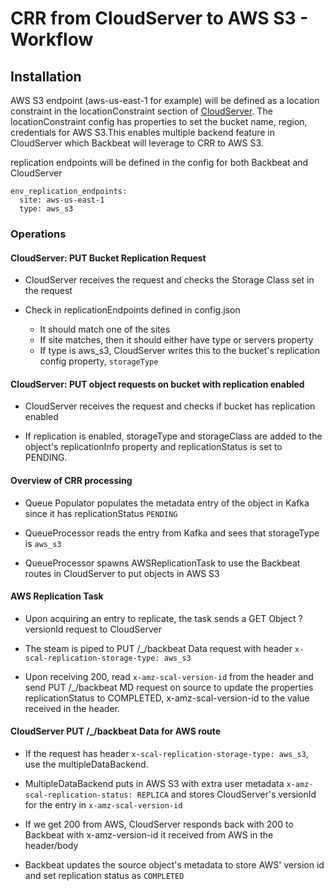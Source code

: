 # CRR from CloudServer to AWS S3 - Workflow

## Installation

AWS S3 endpoint (aws-us-east-1 for example) will be defined as a location
constraint in the locationConstraint section of
[CloudServer](https://github.com/scality/S3). The locationConstraint config has
properties to set the bucket name, region, credentials for AWS S3.This enables
multiple backend feature in CloudServer which Backbeat will leverage to CRR to
AWS S3.

replication endpoints will be defined in the config for both Backbeat and
CloudServer

```
env_replication_endpoints:
  site: aws-us-east-1
  type: aws_s3
```

### Operations

#### CloudServer: PUT Bucket Replication Request

- CloudServer receives the request and checks the Storage Class set in the
  request

- Check in replicationEndpoints defined in config.json
    - It should match one of the sites
    - If site matches, then it should either have type or servers property
    - If type is aws_s3, CloudServer writes this to the bucket's replication
        config property, `storageType`

#### CloudServer: PUT object requests on bucket with replication enabled

* CloudServer receives the request and checks if bucket has replication enabled

* If replication is enabled, storageType and storageClass  are added to the
  object's replicationInfo property and replicationStatus is set to PENDING.

#### Overview of CRR processing

* Queue Populator populates the metadata entry of the object in Kafka since it
  has replicationStatus `PENDING`

* QueueProcessor reads the entry from Kafka and sees that storageType is
  `aws_s3`

* QueueProcessor spawns AWSReplicationTask to use the Backbeat routes in
  CloudServer to put objects in AWS S3

#### AWS Replication Task

* Upon acquiring an entry to replicate, the task sends a GET Object ?versionId
  request to CloudServer

* The steam is piped to PUT /_/backbeat Data request with header
  `x-scal-replication-storage-type: aws_s3`

* Upon receiving 200, read `x-amz-scal-version-id` from the header and send PUT
  /_/backbeat MD request on source to update the properties replicationStatus to
  COMPLETED, x-amz-scal-version-id to the value received in the header.

#### CloudServer PUT /_/backbeat Data for AWS route

* If the request has header `x-scal-replication-storage-type: aws_s3`, use the
  multipleDataBackend.

* MultipleDataBackend puts in AWS S3 with extra user metadata
  `x-amz-scal-replication-status: REPLICA` and stores CloudServer's versionId for
  the entry in `x-amz-scal-version-id`

* If we get 200 from AWS, CloudServer responds back with 200 to Backbeat with
  x-amz-version-id it received from AWS in the header/body

* Backbeat updates the source object's metadata to store AWS' version id and set
  replication status as `COMPLETED`
